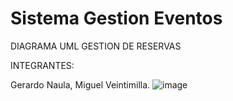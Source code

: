 # Sistema Gestion Eventos

DIAGRAMA UML GESTION DE RESERVAS

INTEGRANTES: 

Gerardo Naula,
Miguel Veintimilla.
![image](https://github.com/user-attachments/assets/3d17cd3c-ebf2-4da2-a2a2-42aff00780d5)
